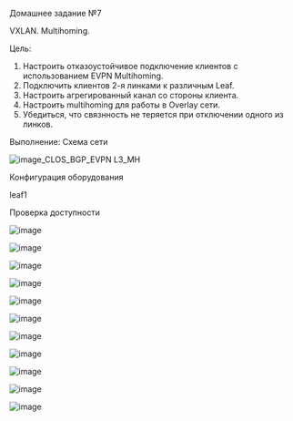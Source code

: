 Домашнее задание №7

VXLAN. Multihoming.

Цель:
1. Настроить отказоустойчивое подключение клиентов с использованием EVPN Multihoming.
2. Подключить клиентов 2-я линками к различным Leaf.
3. Настроить агрегированный канал со стороны клиента.
4. Настроить multihoming для работы в Overlay сети.
5. Убедиться, что связнность не теряется при отключении одного из линков.

Выполнение:
Схема сети

![image_CLOS_BGP_EVPN L3_MH](https://github.com/aatihonov/OTUS_24/assets/169416214/5aff28ca-11f1-4f05-ac80-87ee7524004f)

Конфигурация оборудования

leaf1















Проверка доступности

![image](https://github.com/aatihonov/OTUS_24/assets/169416214/e0905005-83a4-4642-bdc4-2a5a806df9c8)

![image](https://github.com/aatihonov/OTUS_24/assets/169416214/10d728bf-10d4-4c0f-833f-84e527258923)

![image](https://github.com/aatihonov/OTUS_24/assets/169416214/e0eb5a87-984b-4d9f-b6c7-bfe0377e862e)

![image](https://github.com/aatihonov/OTUS_24/assets/169416214/12c27bdc-15d1-4b8a-8b7b-07d36bdce342)

![image](https://github.com/aatihonov/OTUS_24/assets/169416214/d6ed4f0e-6ca6-4588-a817-5630a42749f6)

![image](https://github.com/aatihonov/OTUS_24/assets/169416214/802ad264-1177-48cd-b0b4-3dc9ab7f258f)

![image](https://github.com/aatihonov/OTUS_24/assets/169416214/f800b1ae-de7c-4816-8d5a-39ffb35119f8)

![image](https://github.com/aatihonov/OTUS_24/assets/169416214/92dcbdbb-aab1-4ea0-89c9-4be0b7c32ac2)

![image](https://github.com/aatihonov/OTUS_24/assets/169416214/337e14f7-fa3b-4c74-8f09-ee80d8069f98)

![image](https://github.com/aatihonov/OTUS_24/assets/169416214/bf297f62-607f-4572-89bd-55f531d6d2ef)

![image](https://github.com/aatihonov/OTUS_24/assets/169416214/5ab430ce-70da-4584-b1ff-6b2577c079a5)













